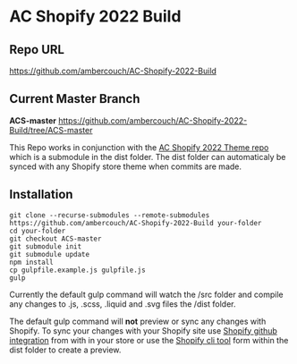 # AC Shopify 2022 Build
   
   ## Repo URL
   https://github.com/ambercouch/AC-Shopify-2022-Build
   
   ## Current Master Branch
   
   **ACS-master**
   https://github.com/ambercouch/AC-Shopify-2022-Build/tree/ACS-master
   
   This Repo works in conjunction with the [AC Shopify 2022 Theme repo](https://github.com/ambercouch/AC-Shopify-2022-Theme) which is a submodule in the dist folder. The dist folder can automaticaly be synced with any Shopify store theme when commits are made.
   
   ## Installation
   
   ```
   git clone --recurse-submodules --remote-submodules https://github.com/ambercouch/AC-Shopify-2022-Build your-folder
   cd your-folder
   git checkout ACS-master
   git submodule init 
   git submodule update
   npm install
   cp gulpfile.example.js gulpfile.js
   gulp
   ```
   
   Currently the default gulp command will watch the /src folder and compile any changes to .js, .scss, .liquid and .svg files the /dist folder.
   
   The default gulp command will **not** preview or sync any changes with Shopify. To sync your changes with your Shopify site use [Shopify github integration](https://shopify.dev/themes/tools/github) from with in your store or use the [Shopify cli tool](https://shopify.dev/themes/tools/cli) form within the dist folder to create a preview.
